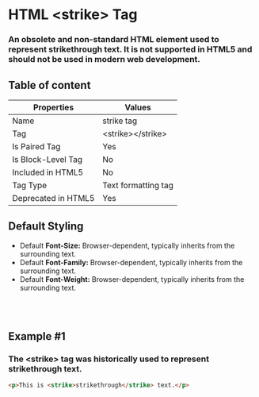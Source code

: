 # HTML &lt;strike&gt; Tag

### An obsolete and non-standard HTML element used to represent strikethrough text. It is not supported in HTML5 and should not be used in modern web development.



## Table of content


| Properties            | Values                                                               |
|---------------------|----------------------------------------------------------------------|
| Name                | strike tag                                                |
| Tag                 | &lt;strike&gt;&lt;/strike&gt;                                            |
| Is Paired Tag       | Yes                                                  |
| Is Block-Level Tag  | No                                |
| Included in HTML5   | No     |
| Tag Type            | Text formatting tag     |
| Deprecated in HTML5 | Yes     |


## Default Styling


-	Default **Font-Size:** Browser-dependent, typically inherits from the surrounding text.
-	Default **Font-Family:** Browser-dependent, typically inherits from the surrounding text.
-	Default **Font-Weight:** Browser-dependent, typically inherits from the surrounding text.


<br>
<br>

## Example #1
### The &lt;strike&gt; tag was historically used to represent strikethrough text.
```html
<p>This is <strike>strikethrough</strike> text.</p>
``` 
<br>
<br>

